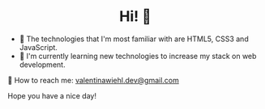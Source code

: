 ### 

<h1 align="center"> Hi! 💛 </h1>

<ul>
<li>🍄 The technologies that I'm most familiar with are HTML5, CSS3 and JavaScript. </li>
<li>🌼 I'm currently learning new technologies to increase my stack on web development. </li>
</ul>
  
📩 How to reach me: valentinawiehl.dev@gmail.com

Hope you have a nice day!





<!--
**wiehl-valentina/wiehl-valentina** is a ✨ _special_ ✨ repository because its `README.md` (this file) appears on your GitHub profile.

Here are some ideas to get you started:

- 🔭 I’m currently working on ...
- 🌱 I’m currently learning ...
- 👯 I’m looking to collaborate on ...
- 🤔 I’m looking for help with ...
- 💬 Ask me about ...
- 📫 How to reach me: ...
- 😄 Pronouns: ...
- ⚡ Fun fact: ...
-->
